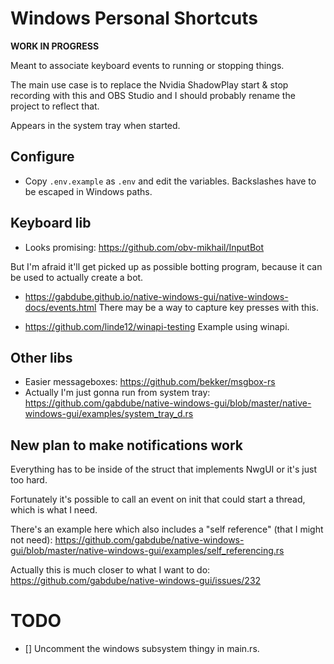 # Windows Personal Shortcuts
**WORK IN PROGRESS**

Meant to associate keyboard events to running or stopping things.

The main use case is to replace the Nvidia ShadowPlay start & stop recording with this and OBS Studio and I should probably rename the project to reflect that.

Appears in the system tray when started.

## Configure
- Copy `.env.example` as `.env` and edit the variables. Backslashes have to be escaped in Windows paths.

## Keyboard lib
- Looks promising: https://github.com/obv-mikhail/InputBot

But I'm afraid it'll get picked up as possible botting program, because it can be used to actually create a bot.

- https://gabdube.github.io/native-windows-gui/native-windows-docs/events.html
There may be a way to capture key presses with this.

- https://github.com/linde12/winapi-testing
Example using winapi.

## Other libs
- Easier messageboxes: https://github.com/bekker/msgbox-rs
- Actually I'm just gonna run from system tray: https://github.com/gabdube/native-windows-gui/blob/master/native-windows-gui/examples/system_tray_d.rs

## New plan to make notifications work
Everything has to be inside of the struct that implements NwgUI or it's just too hard.

Fortunately it's possible to call an event on init that could start a thread, which is what I need.

There's an example here which also includes a "self reference" (that I might not need): https://github.com/gabdube/native-windows-gui/blob/master/native-windows-gui/examples/self_referencing.rs

Actually this is much closer to what I want to do: 
https://github.com/gabdube/native-windows-gui/issues/232

# TODO
- [] Uncomment the windows subsystem thingy in main.rs.